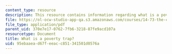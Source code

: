 ```yaml
---
content_type: resource
description: This resource contains information regarding what is a poverty trap?
file: https://ol-ocw-studio-app-qa.s3.amazonaws.com/courses/14-73-the-challenge-of-world-poverty-spring-2011/95ebaaead67feeacc851341501d0576a_MIT14_73S11_Lec2_slides.pdf
file_type: application/pdf
parent_uid: 370e7e17-0762-7fb6-3218-87fe9acd107a
resourcetype: Document
title: What is a poverty trap?
uid: 95ebaaea-d67f-eeac-c851-341501d0576a
---
```

